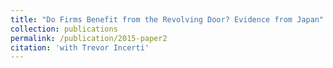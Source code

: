 ```yaml
---
title: "Do Firms Benefit from the Revolving Door? Evidence from Japan"
collection: publications
permalink: /publication/2015-paper2
citation: 'with Trevor Incerti'
---
```

